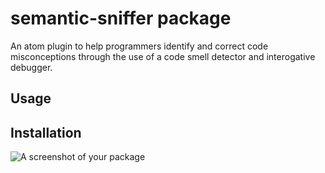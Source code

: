 # semantic-sniffer package

An atom plugin to help programmers identify and correct code misconceptions through the use of a code smell detector and interogative debugger.

## Usage 

## Installation
![A screenshot of your package](https://f.cloud.github.com/assets/69169/2290250/c35d867a-a017-11e3-86be-cd7c5bf3ff9b.gif)
